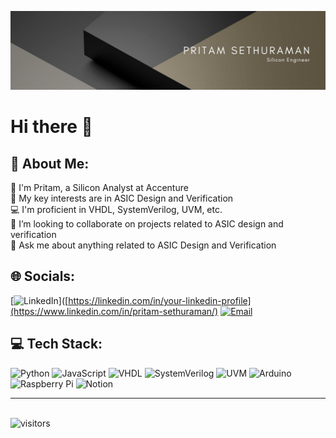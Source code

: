 <!--
**Pritam-Sethuraman/Pritam-Sethuraman** is a ✨ _special_ ✨ repository because its `README.md` (this file) appears on your GitHub profile.
-->

![Cover Image](./assets/cover.jpg)

# Hi there 👋

## 💫 About Me:
🔭 I'm Pritam, a Silicon Analyst at Accenture<br>
🌱 My key interests are in ASIC Design and Verification<br>
💻 I'm proficient in VHDL, SystemVerilog, UVM, etc.<br>
👯 I’m looking to collaborate on projects related to ASIC design and verification<br>
💬 Ask me about anything related to ASIC Design and Verification<br>

## 🌐 Socials:
[![LinkedIn](https://img.shields.io/badge/LinkedIn-%230077B5.svg?style=flat&logo=linkedin&logoColor=white)]([https://linkedin.com/in/your-linkedin-profile](https://www.linkedin.com/in/pritam-sethuraman/) 
[![Email](https://img.shields.io/badge/Email-D14836?style=flat&logo=gmail&logoColor=white)](mailto:pritamsethuraman@gmail.com)

## 💻 Tech Stack:
![Python](https://img.shields.io/badge/python-3670A0?style=flat&logo=python&logoColor=ffdd54)
![JavaScript](https://img.shields.io/badge/javascript-%23323330.svg?style=flat&logo=javascript&logoColor=%23F7DF1E)
![VHDL](https://img.shields.io/badge/VHDL-007ACC?style=flat&logo=vhdl&logoColor=white)
![SystemVerilog](https://img.shields.io/badge/SystemVerilog-FFA500?style=flat&logo=systemverilog&logoColor=white)
![UVM](https://img.shields.io/badge/UVM-FF0000?style=flat&logo=uvm&logoColor=white)
![Arduino](https://img.shields.io/badge/-Arduino-00979D?style=flat&logo=Arduino&logoColor=white)
![Raspberry Pi](https://img.shields.io/badge/-RaspberryPi-C51A4A?style=flat&logo=Raspberry-Pi)
![Notion](https://img.shields.io/badge/Notion-%23000000.svg?style=flat&logo=notion&logoColor=white)


---

</a>
<br>
<img src="https://komarev.com/ghpvc/?username=pritam-sethuraman&color=blue" alt="visitors">
</p>
